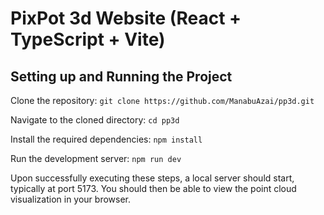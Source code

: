 # PixPot 3d Website (React + TypeScript + Vite)

Setting up and Running the Project
----------------------------------
Clone the repository:
```git clone https://github.com/ManabuAzai/pp3d.git```

Navigate to the cloned directory:
```cd pp3d```

Install the required dependencies:
```npm install```

Run the development server:
```npm run dev```

Upon successfully executing these steps, a local server should start, typically at port 5173. You should then be able to view the point cloud visualization in your browser.

